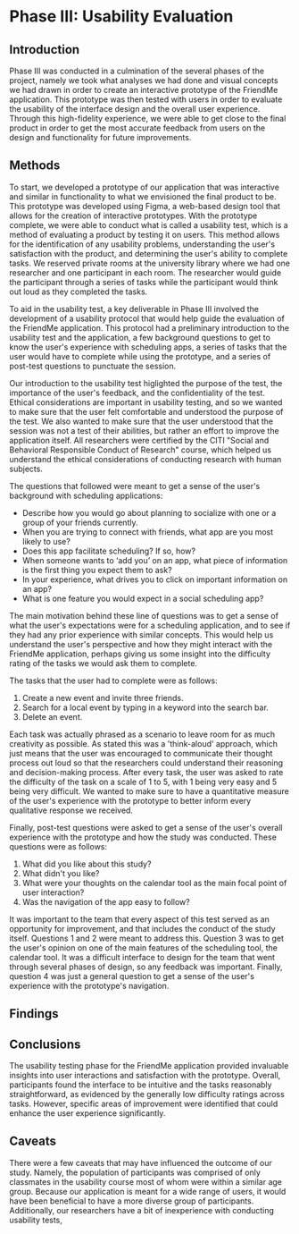 # Phase III: Usability Evaluation

## Introduction

Phase III was conducted in a culmination of the several phases of the project, namely we took what analyses we had done and visual concepts we had drawn in order to create an interactive prototype of the FriendMe application. This prototype was then tested with users in order to evaluate the usability of the interface design and the overall user experience. Through this high-fidelity experience, we were able to get close to the final product in order to get the most accurate feedback from users on the design and functionality for future improvements.

## Methods

To start, we developed a prototype of our application that was interactive and similar in functionality to what we envisioned the final product to be. This prototype was developed using Figma, a web-based design tool that allows for the creation of interactive prototypes. With the prototype complete, we were able to conduct what is called a usability test, which is a method of evaluating a product by testing it on users. This method allows for the identification of any usability problems, understanding the user's satisfaction with the product, and determining the user's ability to complete tasks. We reserved private rooms at the university library where we had one researcher and one participant in each room. The researcher would guide the participant through a series of tasks while the participant would think out loud as they completed the tasks.

To aid in the usability test, a key deliverable in Phase III involved the development of a usability protocol that would help guide the evaluation of the FriendMe application. This protocol had a preliminary introduction to the usability test and the application, a few background questions to get to know the user's experience with scheduling apps, a series of tasks that the user would have to complete while using the prototype, and a series of post-test questions to punctuate the session.

Our introduction to the usability test higlighted the purpose of the test, the importance of the user's feedback, and the confidentiality of the test. Ethical considerations are important in usability testing, and so we wanted to make sure that the user felt comfortable and understood the purpose of the test. We also wanted to make sure that the user understood that the session was not a test of their abilities, but rather an effort to improve the application itself. All researchers were certified by the CITI "Social and Behavioral Responsible Conduct of Research" course, which helped us understand the ethical considerations of conducting research with human subjects.

The questions that followed were meant to get a sense of the user's background with scheduling applications:

- Describe how you would go about planning to socialize with one or a group of your friends currently.
- When you are trying to connect with friends, what app are you most likely to use?
- Does this app facilitate scheduling? If so, how?
- When someone wants to ‘add you’ on an app, what piece of information is the first thing you expect them to ask?
- In your experience, what drives you to click on important information on an app?
- What is one feature you would expect in a social scheduling app?

The main motivation behind these line of questions was to get a sense of what the user's expectations were for a scheduling application, and to see if they had any prior experience with similar concepts. This would help us understand the user's perspective and how they might interact with the FriendMe application, perhaps giving us some insight into the difficulty rating of the tasks we would ask them to complete.

The tasks that the user had to complete were as follows:

1. Create a new event and invite three friends.
2. Search for a local event by typing in a keyword into the search bar.
3. Delete an event.

Each task was actually phrased as a scenario to leave room for as much creativity as possible. As stated this was a 'think-aloud' approach, which just means that the user was encouraged to communicate their thought process out loud so that the researchers could understand their reasoning and decision-making process. After every task, the user was asked to rate the difficulty of the task on a scale of 1 to 5, with 1 being very easy and 5 being very difficult. We wanted to make sure to have a quantitative measure of the user's experience with the prototype to better inform every qualitative response we received.

Finally, post-test questions were asked to get a sense of the user's overall experience with the prototype and how the study was conducted. These questions were as follows:

1. What did you like about this study?
2. What didn't you like?
3.  What were your thoughts on the calendar tool as the main focal point of user interaction?
4. Was the navigation of the app easy to follow?

It was important to the team that every aspect of this test served as an opportunity for improvement, and that includes the conduct of the study itself. Questions 1 and 2 were meant to address this. Question 3 was to get the user's opinion on one of the main features of the scheduling tool, the calendar tool. It was a difficult interface to design for the team that went through several phases of design, so any feedback was important. Finally, question 4 was just a general question to get a sense of the user's experience with the prototype's navigation.

## Findings

## Conclusions

The usability testing phase for the FriendMe application provided invaluable insights into user interactions and satisfaction with the prototype. Overall, participants found the interface to be intuitive and the tasks reasonably straightforward, as evidenced by the generally low difficulty ratings across tasks. However, specific areas of improvement were identified that could enhance the user experience significantly.

## Caveats

There were a few caveats that may have influenced the outcome of our study. Namely, the population of participants was comprised of only classmates in the usability course most of whom were within a similar age group. Because our application is meant for a wide range of users, it would have been beneficial to have a more diverse group of participants. Additionally, our researchers have a bit of inexperience with conducting usability tests, 
